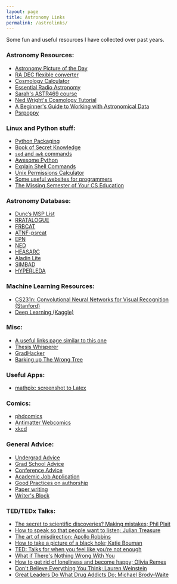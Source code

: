 ```yaml
---
layout: page
title: Astronomy Links
permalink: /astrolinks/
---
```


Some fun and useful resources I have collected over past years. 

### Astronomy Resources:
* [Astronomy Picture of the Day](https://apod.nasa.gov/apod/) 
* [ RA DEC flexible converter](http://www.astrouw.edu.pl/~jskowron/ra-dec/)
* [Cosmology Calculator](http://www.astro.ucla.edu/~wright/CosmoCalc.html)
* [Essential Radio Astronomy](https://science.nrao.edu/opportunities/courses/era/)
* [Sarah's ASTR469 course](https://sarahspolaor.faculty.wvu.edu/classes/astr469)
* [Ned Wright's Cosmology Tutorial](http://www.astro.ucla.edu/~wright/cosmolog.htm)
* [A Beginner's Guide to Working with Astronomical Data](https://ui.adsabs.harvard.edu/abs/2019arXiv190513189P/abstract)
* [Psrpoppy](http://psrpop.phys.wvu.edu/)

[comment]: # (https://pravirkr.github.io/MOOCs)

### Linux and Python stuff:
* [Python Packaging](https://daveops.com/talks/pycon-2017-share-your-code-python-packaging-without-complication/)
* [Book of Secret Knowledge](https://github.com/trimstray/the-book-of-secret-knowledge)
* [`sed` and `awk` commands](https://posts.specterops.io/fawk-yeah-advanced-sed-and-awk-usage-parsing-for-pentesters-3-e5727e11a8ad)
* [Awesome Python](https://awesome-python.com/)
* [Explain Shell Commands](https://explainshell.com/)
* [Unix Permissions Calculator](http://permissions-calculator.org/)
* [Some useful websites for programmers](https://github.com/sdmg15/Best-websites-a-programmer-should-visit)
* [The Missing Semester of Your CS Education](https://missing.csail.mit.edu/)

### Astronomy Database:
* [Dunc’s MSP List](http://astro.phys.wvu.edu/GalacticMSPs/GalacticMSPs.txt)
* [RRATALOGUE](http://astro.phys.wvu.edu/rratalog/)
* [FRBCAT](frbcat.org/) 
* [ATNF-psrcat](http://www.atnf.csiro.au/people/pulsar/psrcat/)
* [EPN](http://www.epta.eu.org/epndb/)
* [NED](https://ned.ipac.caltech.edu/)
* [HEASARC](https://heasarc.gsfc.nasa.gov/)
* [Aladin Lite](https://aladin.u-strasbg.fr/AladinLite/)
* [SIMBAD](http://simbad.u-strasbg.fr/simbad/) 
* [HYPERLEDA](http://leda.univ-lyon1.fr/)

### Machine Learning Resources:
* [CS231n: Convolutional Neural Networks for Visual Recognition (Stanford)](http://cs231n.stanford.edu/)
* [Deep Learning (Kaggle)](https://www.kaggle.com/learn/deep-learning)

[comment]: # (Interesting Articles to read:)
[comment]: # (https://www.wsj.com/articles/whats-your-ideal-caffeine-fix-an-algorithm-can-tell-you-1532084522 )
[comment]: # ()
[comment]: # (https://waitbutwhy.com/2015/11/the-cook-and-the-chef-musks-secret-sauce.html)
[comment]: # (https://waitbutwhy.com/2015/01/artificial-intelligence-revolution-1.html)

### Misc:
* [A useful links page similar to this one](https://mayurisrao.wordpress.com/resources/)
* [Thesis Whisperer](https://thesiswhisperer.com/)
* [GradHacker](https://www.insidehighered.com/blogs/gradhacker)
* [Barking up The Wrong Tree](https://www.bakadesuyo.com/)

### Useful Apps: 
* [mathpix: screenshot to Latex](https://mathpix.com/)

### Comics: 
* [phdcomics](http://phdcomics.com/)
* [Antimatter Webcomics](http://antimatterwebcomics.com/)
* [xkcd](https://xkcd.com/)

### General Advice:
* [Undergrad Advice](https://cs.stanford.edu/people/karpathy/advice.html)
* [Grad School Advice](https://karpathy.github.io/2016/09/07/phd/) 
* [Conference Advice](https://twitter.com/SciBry/status/1090705948623192064)
* [Academic Job Application](https://twitter.com/SciBry/status/1200839127735947270?s=20)
* [Good Practices on authorship](https://sites.psu.edu/astrowright/2017/05/04/who-should-be-an-author-on-a-paper-i-aas-ethics-policy/)
* [Paper writing](https://www.youtube.com/watch?v=UY7sVKJPTMA&app=desktop)
* [Writer's Block](https://hfstevance.com/blog/writersblock)

### TED/TEDx Talks:
* [The secret to scientific discoveries? Making mistakes; Phil Plait](https://www.youtube.com/watch?v=XY6aAPhs0tE)
* [How to speak so that people want to listen; Julian Treasure](https://www.youtube.com/watch?v=eIho2S0ZahI)
* [The art of misdirection; Apollo Robbins](https://youtu.be/GZGY0wPAnus)
* [How to take a picture of a black hole; Katie Bouman](https://youtu.be/BIvezCVcsYs)
* [TED: Talks for when you feel like you’re not enough](https://www.ted.com/playlists/331/talks_for_when_you_feel_like_y)
* [What if There's Nothing Wrong With You](https://www.youtube.com/watch?v=gF5XztmijhQ)
* [How to get rid of loneliness and become happy; Olivia Remes](https://www.youtube.com/watch?v=vZT-bB66iIk)
* [Don't Believe Everything You Think; Lauren Weinstein](https://www.youtube.com/watch?v=Xdhmgp4IUL0)
* [Great Leaders Do What Drug Addicts Do; Michael Brody-Waite](https://www.youtube.com/watch?v=UUnRKf2CemA)


